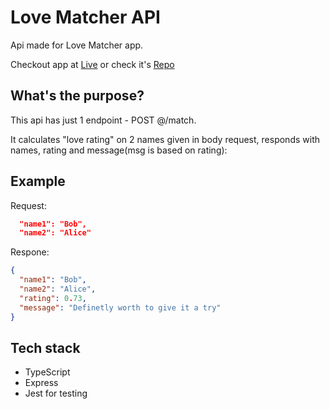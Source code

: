 # Love Matcher API

Api made for Love Matcher app.

Checkout app at [Live](https://love-matcher.netlify.app/result?name1=Kacper&name2=Karolina) or check it's [Repo](https://github.com/nemmtor/love-matcher)

## What's the purpose?

This api has just 1 endpoint - POST @/match.

It calculates "love rating" on 2 names given in body request, responds with  names, rating and message(msg is based on rating):

## Example

Request: 
```json
  "name1": "Bob",
  "name2": "Alice"
```
Respone:
```json
{
  "name1": "Bob",
  "name2": "Alice",
  "rating": 0.73,
  "message": "Definetly worth to give it a try"
}
```

## Tech stack

- TypeScript
- Express
- Jest for testing
